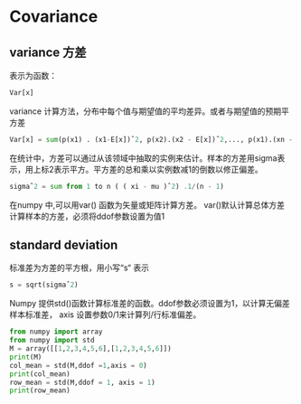 # Covariance

## variance 方差 
表示为函数：
```py
Var[x]
```
variance 计算方法，分布中每个值与期望值的平均差异。或者与期望值的预期平方差
```py
Var[x] = sum(p(x1) . (x1-E[x])ˆ2, p(x2).(x2 - E[x])ˆ2,..., p(x1).(xn - E[x]ˆ2)
````
在统计中，方差可以通过从该领域中抽取的实例来估计。样本的方差用sigma表示，用上标2表示平方。平方差的总和乘以实例数减1的倒数以修正偏差。
```py
sigmaˆ2 = sum from 1 to n ( ( xi - mu )ˆ2) .1/(n - 1)
```
在numpy 中,可以用var() 函数为矢量或矩阵计算方差。 
var()默认计算总体方差
计算样本的方差，必须将ddof参数设置为值1

## standard deviation
标准差为方差的平方根，用小写“s“ 表示
```py
s = sqrt(sigmaˆ2)
```
Numpy  提供std()函数计算标准差的函数。ddof参数必须设置为1，以计算无偏差样本标准差， axis 设置参数0/1来计算列/行标准偏差。
```py
from numpy import array
from numpy import std
M = array([[1,2,3,4,5,6],[1,2,3,4,5,6]])
print(M)
col_mean = std(M,ddof =1,axis = 0)
print(col_mean)
row_mean = std(M,ddof = 1, axis = 1)
print(row_mean)
```


